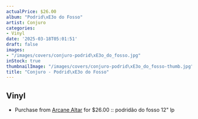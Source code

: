 ```yaml
---
actualPrice: $26.00
album: "Podrid\xE3o do Fosso"
artist: Conjuro
categories:
- Vinyl
date: '2025-03-18T05:01:51'
draft: false
images:
- "/images/covers/conjuro-podrid\xE3o_do_fosso.jpg"
inStock: true
thumbnailImage: "/images/covers/conjuro-podrid\xE3o_do_fosso-thumb.jpg"
title: "Conjuro - Podrid\xE3o do Fosso"
---
```


## Vinyl
* Purchase from [Arcane Altar](https://arcanealtar.bigcartel.com/product/conjuro-podridao-do-fosso-12-lp) for $26.00 :: podridão do fosso 12" lp
